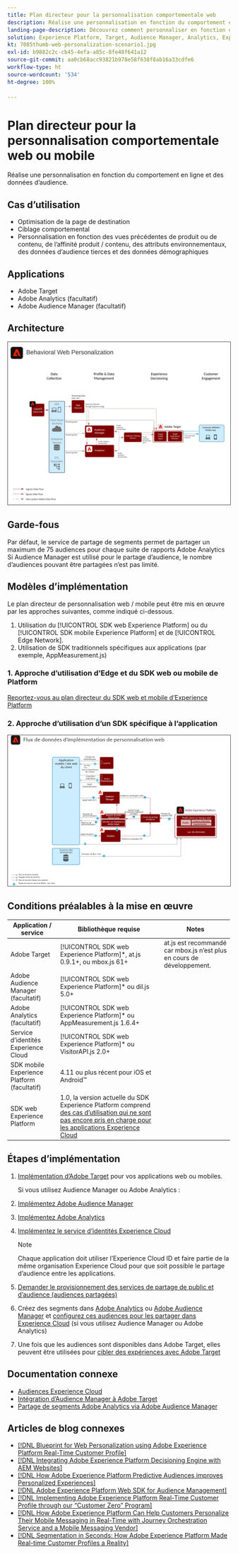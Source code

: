 ```yaml
---
title: Plan directeur pour la personnalisation comportementale web
description: Réalise une personnalisation en fonction du comportement en ligne et des données d’audience.
landing-page-description: Découvrez comment personnaliser en fonction du comportement en ligne et des données d’audience.
solution: Experience Platform, Target, Audience Manager, Analytics, Experience Cloud Services, Data Collection
kt: 7085thumb-web-personalization-scenario1.jpg
exl-id: b9882c2c-cb45-4efa-a85c-8fe48f641a12
source-git-commit: aa0cb68acc93821b978e58f638f8ab16a33cdfe6
workflow-type: ht
source-wordcount: '534'
ht-degree: 100%

---
```


# Plan directeur pour la personnalisation comportementale web ou mobile

Réalise une personnalisation en fonction du comportement en ligne et des données d’audience.

## Cas d’utilisation

* Optimisation de la page de destination
* Ciblage comportemental
* Personnalisation en fonction des vues précédentes de produit ou de contenu, de l’affinité produit / contenu, des attributs environnementaux, des données d’audience tierces et des données démographiques

## Applications

* Adobe Target
* Adobe Analytics (facultatif)
* Adobe Audience Manager (facultatif)

## Architecture

<img src="assets/behavioral_personalization.svg" alt="Architecture de référence pour le plan directeur de personnalisation web" style="border:1px solid #4a4a4a" />


## Garde-fous

Par défaut, le service de partage de segments permet de partager un maximum de 75 audiences pour chaque suite de rapports Adobe Analytics Si Audience Manager est utilisé pour le partage d’audience, le nombre d’audiences pouvant être partagées n’est pas limité. 

## Modèles d’implémentation

Le plan directeur de personnalisation web / mobile peut être mis en œuvre par les approches suivantes, comme indiqué ci-dessous.

1. Utilisation du [!UICONTROL SDK web Experience Platform] ou du [!UICONTROL SDK mobile Experience Platform] et de [!UICONTROL Edge Network].
1. Utilisation de SDK traditionnels spécifiques aux applications (par exemple, AppMeasurement.js)

### 1. Approche d’utilisation d’Edge et du SDK web ou mobile de Platform

[Reportez-vous au plan directeur du SDK web et mobile d’Experience Platform](../data-ingestion/websdk.md)

### 2. Approche d’utilisation d’un SDK spécifique à l’application

<img src="assets/app_sdk_flow.png" alt="Architecture de référence pour l’approche d’utilisation d’un SDK spécifique à l’application" style="border:1px solid #4a4a4a" />

## Conditions préalables à la mise en œuvre

| Application / service | Bibliothèque requise | Notes |
|---|---|---|
| Adobe Target | [!UICONTROL SDK web Experience Platform]*, at.js 0.9.1+, ou mbox.js 61+ | at.js est recommandé car mbox.js n’est plus en cours de développement. |
| Adobe Audience Manager (facultatif) | [!UICONTROL SDK web Experience Platform]* ou dil.js 5.0+ |  |
| Adobe Analytics (facultatif) | [!UICONTROL SDK web Experience Platform]* ou AppMeasurement.js 1.6.4+ |  |
| Service d’identités Experience Cloud | [!UICONTROL SDK web Experience Platform]* ou VisitorAPI.js 2.0+ |  |
| SDK mobile Experience Platform (facultatif) | 4.11 ou plus récent pour iOS et Android™ |  |
| SDK web Experience Platform | 1.0, la version actuelle du SDK Experience Platform comprend [des cas d’utilisation qui ne sont pas encore pris en charge pour les applications Experience Cloud](https://github.com/adobe/alloy/projects/5) |  |

## Étapes d’implémentation

1. [Implémentation d’Adobe Target](https://experienceleague.adobe.com/docs/target/using/implement-target/implementing-target.html?lang=fr) pour vos applications web ou mobiles.

   Si vous utilisez Audience Manager ou Adobe Analytics :

1. [Implémentez Adobe Audience Manager](https://experienceleague.adobe.com/docs/audience-manager/user-guide/implementation-integration-guides/implement-audience-manager.html?lang=fr)
1. [Implémentez Adobe Analytics](https://experienceleague.adobe.com/docs/analytics/implementation/home.html?lang=fr)
1. [Implémentez le service d’identités Experience Cloud](https://experienceleague.adobe.com/docs/id-service/using/implementation/implementation-guides.html?lang=fr)

   >[!NOTE]
   >
   >Chaque application doit utiliser l’Experience Cloud ID et faire partie de la même organisation Experience Cloud pour que soit possible le partage d’audience entre les applications.

1. [Demander le provisionnement des services de partage de public et d’audience (audiences partagées)](https://www.adobe.com/go/audiences)
1. Créez des segments dans [Adobe Analytics](https://experienceleague.adobe.com/docs/analytics/components/segmentation/segmentation-workflow/seg-build.html?lang=fr) ou [Adobe Audience Manager](https://experienceleague.adobe.com/docs/audience-manager/user-guide/features/segments/segment-builder.html?lang=fr) et [configurez ces audiences pour les partager dans Experience Cloud](https://experienceleague.adobe.com/docs/analytics/components/segmentation/segmentation-workflow/seg-publish.html?lang=fr)  (si vous utilisez Audience Manager ou Adobe Analytics)
1. Une fois que les audiences sont disponibles dans Adobe Target, elles peuvent être utilisées pour [cibler des expériences avec Adobe Target](https://experienceleague.adobe.com/docs/target/using/audiences/target.html?lang=fr)

## Documentation connexe

* [Audiences Experience Cloud](https://experienceleague.adobe.com/docs/core-services/interface/audiences/audience-library.html?lang=fr)
* [Intégration d’Audience Manager à Adobe Target](https://experienceleague.adobe.com/docs/audience-manager/user-guide/implementation-integration-guides/integration-other-solutions/aam-target-integration.html?lang=fr)
* [Partage de segments Adobe Analytics via Adobe Audience Manager](https://experienceleague.adobe.com/docs/analytics/components/segmentation/segmentation-workflow/seg-publish.html?lang=fr)


## Articles de blog connexes

* [[!DNL Blueprint for Web Personalization using Adobe Experience Platform Real-Time Customer Profile]](https://medium.com/adobetech/blueprint-for-web-personalization-using-adobe-experience-platform-real-time-customer-profile-fef2ce7a4b2f)
* [[!DNL Integrating Adobe Experience Platform Decisioning Engine with AEM Websites]](https://jaeness.medium.com/integrating-adobe-experience-platform-decisioning-engine-with-aem-websites-9c222acd12e2)
* [[!DNL How Adobe Experience Platform Predictive Audiences improves Personalized Experiences]](https://medium.com/adobetech/how-adobe-experience-platform-predictive-audiences-improves-personalized-experiences-1f75a60cb7a3)
* [[!DNL Adobe Experience Platform Web SDK for Audience Management]](https://medium.com/adobetech/adobe-experience-platform-web-sdk-for-audience-management-751fa6d063bc)
* [[!DNL Implementing Adobe Experience Platform Real-Time Customer Profile through our “Customer Zero” Program]](https://medium.com/adobetech/implementing-adobe-experience-platform-real-time-customer-profile-through-our-customer-zero-32e7cd952896)
* [[!DNL How Adobe Experience Platform Can Help Customers Personalize Their Mobile Messaging in Real-Time with Journey Orchestration Service and a Mobile Messaging Vendor]](https://medium.com/adobetech/how-adobe-experience-platform-helped-a-client-personalize-their-mobile-messaging-in-real-time-with-7d634aefa098)
* [[!DNL Segmentation in Seconds: How Adobe Experience Platform Made Real-time Customer Profiles a Reality]](https://medium.com/adobetech/segmentation-in-seconds-how-adobe-experience-platform-made-real-time-customer-profiles-a-reality-a7a8552b0847)
